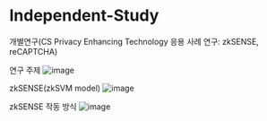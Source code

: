 # Independent-Study
개별연구(CS Privacy Enhancing Technology 응용 사례 연구: zkSENSE, reCAPTCHA)

연구 주제
![image](https://github.com/sillonjeu/Independent-Study/assets/59414536/5abc29f0-f9bd-45d0-85ef-13aceae27401)

zkSENSE(zkSVM model)
![image](https://github.com/sillonjeu/Independent-Study/assets/59414536/257ae24a-cda5-4237-9bd1-1738af727183)

zkSENSE 작동 방식
![image](https://github.com/sillonjeu/Independent-Study/assets/59414536/8993612b-500f-4b3e-9268-562dfdc08a2a)
